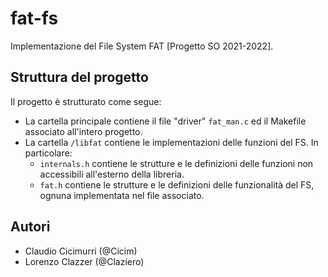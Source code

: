 # fat-fs
Implementazione del File System FAT [Progetto SO 2021-2022].

## Struttura del progetto
Il progetto è strutturato come segue:
- La cartella principale contiene il file "driver" `fat_man.c` ed il Makefile associato all'intero progetto.
- La cartella `/libfat` contiene le implementazioni delle funzioni del FS. In particolare:
    - `internals.h` contiene le strutture e le definizioni delle funzioni non accessibili all'esterno della libreria.
    - `fat.h` contiene le strutture e le definizioni delle funzionalità del FS, ognuna implementata nel file associato.

## Autori
- Claudio Cicimurri (@Cicim)
- Lorenzo Clazzer (@Claziero)
